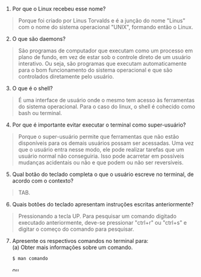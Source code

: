 1. Por que o Linux recebeu esse nome?

  >Porque foi criado por Linus Torvalds e é a junção do nome "Linus" com o nome do sistema operacional "UNIX", formando então o Linux. 

2. O que são daemons?
  
  >São programas de computador que executam como um processo em plano de fundo, em vez de estar sob o controle direto de um usuário interativo. Ou seja, são programas que executam automaticamente para o bom funcionamento do sistema operacional e que são controlados diretamente pelo usuário.

3. O que é o shell?

  >É uma interface de usuário onde o mesmo tem acesso às ferramentas do sistema operacional. Para o caso do linux, o shell é cohecido como bash ou terminal. 

4. Por que é importante evitar executar o terminal como super-usuário?
  
  >Porque o super-usuário permite que ferramentas que não estão disponíveis para os demais usuários possam ser acessadas. Uma vez que o usuário entra nesse modo, ele pode realizar tarefas que um usuário normal não conseguiria. Isso pode acarretar em possíveis mudanças acidentais ou não e que podem ou não ser reversíveis. 

5. Qual botão do teclado completa o que o usuário escreve no terminal, de acordo com o contexto?

  >TAB.

6. Quais botões do teclado apresentam instruções escritas anteriormente?

  >Pressionando a tecla UP. Para pesquisar um comando digitado executado anteriormente, deve-se pressionar "ctrl+r" ou "ctrl+s" e digitar o começo do comando para pesquisar.

7. Apresente os respectivos comandos no terminal para: <br/>
  (a) Obter mais informações sobre um comando.
    ```bash
    $ man comando
    ```
    ou 
    ```bash
    $ comando --help
    ```
  (b) Apresentar uma lista com os arquivos dentro de uma pasta.<br/>
    ```bash
    $ ls
    ```
  (c) Apresentar o caminho completo da pasta.<br/>
    ```bash
    $ pwd
    ```<br/>
  (d) Trocar de pasta.<br/>
    ```bash
    $ cd [caminho da pasta]
    ```<br/>
  (e) Criar uma pasta.<br/>
    ```bash
    $ mkdir [nome da pasta]
    ```<br/>
  (f) Apagar arquivos definitivamente.<br/>
    ```bash
    $ rm [nome do arquivo]
    ```<br/>
  (g) Apagar pastas definitivamente.<br/>
    ```bash
    $ rm [caminho da pasta]
    ```<br/>
  (h) Copiar arquivos.<br/>
    ```bash
    $ cp [origem do arquivo] [destino do arquivo]
    ```<br/>
  (i) Copiar pastas.<br/>
    ```bash
    $ cp -r [origem da pasta] [destino da pasta]
    ```<br/>
  (j) Mover arquivos.<br/>
    ```bash
    $ mv [origem do arquivo] [destino do arquivo]
    ```<br/>
  (k) Mover pastas.<br/>
    ```bash
    $ mv -t [origem da pasta] [destino da pasta]
    ```<br/>
  (l) Renomear pastas.<br/>


  (m) Apresentar o conteúdo de um arquivo.<br/>
    ```bash
    $ cat [nome_do_arquivo]
    ```<br/>
  (n) Apresentar o tipo de um arquivo.<br/>
    ```bash
    $  [origem] [destino]
    ```<br/>
  (o) Limpar a tela do terminal.<br/>
    ```bash
    $ clear
    ```<br/>
  (p) Encontrar ocorrências de palavras-chave em um arquivo-texto.<br/>
    ```bash
    $ grep -c palavra-chave arquivo.extensão
    ```  <br/>
  (q) Ordenar informações em um arquivo-texto.<br/>

<br/>
  (r) Substituir ocorrências de palavras-chave em um arquivo-texto.<br/>
	```bash
	$ sed -e palavra-chave arquivo.extensão
	```<br/>
	
  (s) Conferir se dois arquivos são iguais.
	```bash
	$ diff arquivo1 arquivo 2
    	```<br/>

  (t) Escrever algo na tela.
  <br/>
  <br/>


